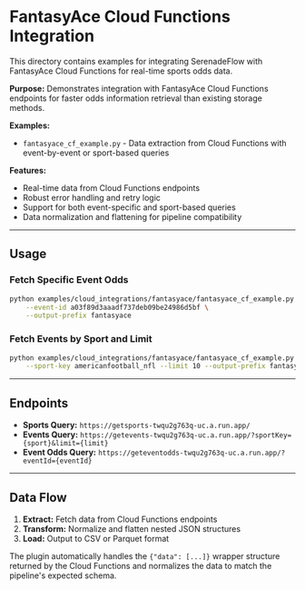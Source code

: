 # FantasyAce Cloud Functions Integration

This directory contains examples for integrating SerenadeFlow with FantasyAce Cloud Functions for real-time sports odds data.

**Purpose:** Demonstrates integration with FantasyAce Cloud Functions endpoints for faster odds information retrieval than existing storage methods.

**Examples:**
- `fantasyace_cf_example.py` - Data extraction from Cloud Functions with event-by-event or sport-based queries

**Features:**
- Real-time data from Cloud Functions endpoints
- Robust error handling and retry logic
- Support for both event-specific and sport-based queries
- Data normalization and flattening for pipeline compatibility

---

## Usage

### Fetch Specific Event Odds

```bash
python examples/cloud_integrations/fantasyace/fantasyace_cf_example.py \
    --event-id a03f89d3aaadf737deb09be24986d5bf \
    --output-prefix fantasyace
```

### Fetch Events by Sport and Limit

```bash
python examples/cloud_integrations/fantasyace/fantasyace_cf_example.py \
    --sport-key americanfootball_nfl --limit 10 --output-prefix fantasyace
```

---

## Endpoints

- **Sports Query:** `https://getsports-twqu2g763q-uc.a.run.app/`
- **Events Query:** `https://getevents-twqu2g763q-uc.a.run.app/?sportKey={sport}&limit={limit}`
- **Event Odds Query:** `https://geteventodds-twqu2g763q-uc.a.run.app/?eventId={eventId}`

---

## Data Flow

1. **Extract:** Fetch data from Cloud Functions endpoints
2. **Transform:** Normalize and flatten nested JSON structures
3. **Load:** Output to CSV or Parquet format

The plugin automatically handles the `{"data": [...]}` wrapper structure returned by the Cloud Functions and normalizes the data to match the pipeline's expected schema.
